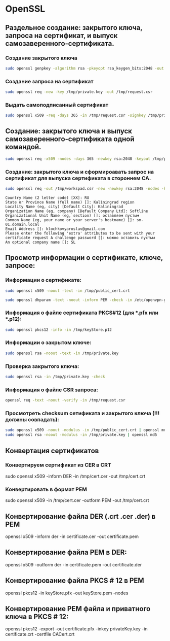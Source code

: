 # OpenSSL

## Раздельное создание: закрытого ключа, запроса на сертификат, и выпуск самозаверенного-сертификата.

### Создание закрытого ключа

```bash
sudo openssl genpkey -algorithm rsa -pkeyopt rsa_keygen_bits:2048 -out /tmp/private.key  
```

### Создание запроса на сертификат

```bash
sudo openssl req -new -key /tmp/private.key -out /tmp/request.csr  
```

### Выдать самоподписанный сертификат

```bash
sudo openssl x509 -req -days 365 -in /tmp/request.csr -signkey /tmp/private.key -out /tmp/public_cert.crt
```

## Создание: закрытого ключа и выпуск самозаверенного-сертификата одной командой.

```bash
sudo openssl req -x509 -nodes -days 365 -newkey rsa:2048 -keyout /tmp/private.key -out /tmp/public_cert.crt
```

### Cоздание: закрытого ключа и сформироавать запрос на сертификат для выпуска сертификата в стороннем CA.

```bash
sudo openssl req -out /tmp/workspad.csr -new -newkey rsa:2048 -nodes -keyout /tmp/private.key
```
```
Country Name (2 letter code) [XX]: RU
State or Province Name (full name) []: Kaliningrad region
Locality Name (eg, city) [Default City]: Kaliningrad
Organization Name (eg, company) [Default Company Ltd]: Softline
Organizational Unit Name (eg, section) []: оставляем пустым
Common Name (eg, your name or your server's hostname) []: sm-01.domain.local
Email Address []: klochkovyaroslav@gmail.com
Please enter the following 'extra' attributes to be sent with your certificate request A challenge password []: можно оставить пустым
An optional company name []: SL
```

## Просмотр информации о сертификате, ключе, запросе:

### Информации о сертификате:
```bash
sudo openssl x509 -noout -text -in /tmp/public_cert.crt

sudo openssl dhparam -text -noout -inform PEM -check -in /etc/openvpn-gost/easy-gost/keys/dh2048.pem  
```
### Информация о файле сертификата PKCS#12 (для *.pfx или *.p12):
```bash
sudo openssl pkcs12 -info -in /tmp/keyStore.p12
```
### Информации о закрытом ключе:
```bash
sudo openssl rsa -noout -text -in /tmp/private.key
```
### Проверка закрытого ключа:
```bash
sudo openssl rsa -in /tmp/private.key -check
```
### Информация о файле CSR запроса:
```bash
openssl req -text -noout -verify -in /tmp/request.csr
```
### Проcмотреть checksum сетификата и закрытого ключа (!!! должны совпадать):
```bash
sudo openssl x509 -noout -modulus -in /tmp/public_cert.crt | openssl md5
sudo openssl rsa -noout -modulus -in /tmp/private.key | openssl md5
```

## Конвертация сертификатов

### Конвертируем сертификат из CER в CRT
sudo openssl x509 -inform DER -in /tmp/cert.cer -out /tmp/cert.crt  
### Конвертировать в формат PEM
sudo openssl x509 -in /tmp/cert.cer -outform PEM -out /tmp/cert.crt

## Конвертирование файла DER (.crt .cer .der) в PEM
openssl x509 -inform der -in certificate.cer -out certificate.pem

## Конвертирование файла PEM в DER:
openssl x509 -outform der -in certificate.pem -out certificate.der

## Конвертирование файла PKCS # 12 в PEM
openssl pkcs12 -in keyStore.pfx -out keyStore.pem -nodes

## Конвертирование PEM файла и приватного ключа в PKCS # 12:
openssl pkcs12 -export -out certificate.pfx -inkey privateKey.key -in certificate.crt -certfile CACert.crt
